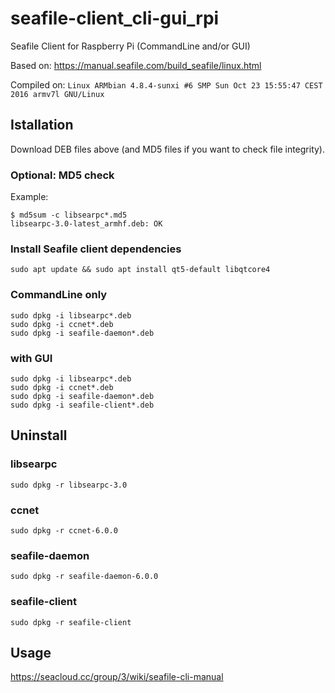 # seafile-client_cli-gui_rpi
Seafile Client for Raspberry Pi (CommandLine and/or GUI)

Based on: https://manual.seafile.com/build_seafile/linux.html

Compiled on: `Linux ARMbian 4.8.4-sunxi #6 SMP Sun Oct 23 15:55:47 CEST 2016 armv7l GNU/Linux`

## Istallation

Download DEB files above (and MD5 files if you want to check file integrity).

### Optional: MD5 check

Example:
```
$ md5sum -c libsearpc*.md5 
libsearpc-3.0-latest_armhf.deb: OK
```
### Install Seafile client dependencies

```
sudo apt update && sudo apt install qt5-default libqtcore4
```
### CommandLine only
```
sudo dpkg -i libsearpc*.deb
sudo dpkg -i ccnet*.deb
sudo dpkg -i seafile-daemon*.deb
```

### with GUI
```
sudo dpkg -i libsearpc*.deb
sudo dpkg -i ccnet*.deb
sudo dpkg -i seafile-daemon*.deb
sudo dpkg -i seafile-client*.deb
```

## Uninstall
### libsearpc
```
sudo dpkg -r libsearpc-3.0
```
### ccnet
```
sudo dpkg -r ccnet-6.0.0
```
### seafile-daemon
```
sudo dpkg -r seafile-daemon-6.0.0
```
### seafile-client
```
sudo dpkg -r seafile-client
```

## Usage
https://seacloud.cc/group/3/wiki/seafile-cli-manual
